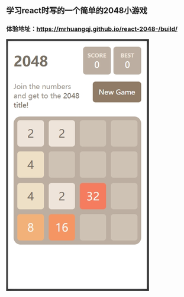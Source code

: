 ## 学习react时写的一个简单的2048小游戏
### 体验地址：https://mrhuangqj.github.io/react-2048-/build/

![WechatIMG3](./public/ts.jpeg)
